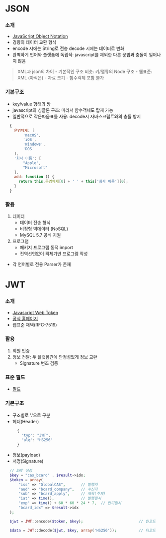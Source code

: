 # JSON

### 소개
  - [JavaScript Object Notation](https://www.json.org/json-ko.html)
  - 경량의 데이터 교환 형식
  - encode 시에는 String로 전송 decode 시에는 데이터로 변화
  - 완벽하게 언어와 플랫폼에 독립적: javascript를 제외한 다른 문법과 충돌이 일어나지 않음
  > XML과 json의 차이
    - 기본적인 구조 비슷: 키/팰류의 Node 구조
    - 웹표준: XML (아직은)
    - 자료 크기
    - 함수객체 포함 불가

### 기본구조
  - key/value 형태의 쌍
  - javascript의 싱글톤 구조: 따라서 함수객체도 탑재 가능
  - 일반적으로 작은따옴표를 사용: decode시 자바스크립트와의 충돌 방지
  ```javascript
    {
      운영체제: [
          'macOS',
          'iOS',
          'Windows',
          'DOS'
      ],
      '회사 이름': [
          "Apple",
          "Microsoft"
      ],
      add: function () {
        return this.운영체제[0] + ' ' + this['회사 이름'][0];
      }
    }
  ```

### 활용
  1. 데이터
      - 데이터 전송 형식
      - 비정형 빅데이터 (NoSQL)
      - MySQL 5.7 공식 지원
  2. 프로그램
      - 패키지 프로그램 동적 import
      - 전역선언없이 객체기반 프로그램 작성
  - 각 언어별로 전용 Parser가 존재

# JWT

### 소개
  - [Javascript Web Token](https://zetawiki.com/wiki/JSON%EC%9B%B9%ED%86%A0%ED%81%B0_JWT)
  - [공식 홈페이지](https://jwt.io/)
  - 웹표준 채택(RFC-7519)

### 활용
  1. 회원 인증
  2. 정보 전달: 두 플랫폼간에 안정성있게 정보 교환
      - Signature 변조 검증

### 표준 필드
  - [필드](https://zetawiki.com/wiki/JSON%EC%9B%B9%ED%86%A0%ED%81%B0_JWT#.ED.91.9C.EC.A4.80_.ED.95.84.EB.93.9C)

### 기본구조
  - 구조별로 '.'으로 구분
  - 헤더(Header)
      ```javascript
        {
          "typ": "JWT",
          "alg": "HS256"
        }
      ```
  - 정보(payload)
  - 서명(Signature)
  ```php
    // JWT 생성
    $key = "cas_bcard" . $result->idx;
    $token = array(
        "iss" => "GlobalCAS",       // 발행자
        "aud" => "bcard_company",   // 수신자
        "sub" => "bcard_apply",     // 제목(주제)
        "iat" => time(),            // 발행일시
        "exp" => time() + 60 * 60 * 24 * 7,  // 만기일시
        "bcard_idx" => $result->idx
    );

    $jwt = JWT::encode($token, $key);                         // 인코드

    $data = JWT::decode($jwt, $key, array('HS256'));          // 디코드
  ```
